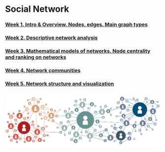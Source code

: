 # Social Network


### [Week 1. Intro & Overview. Nodes, edges. Main graph types](https://www.youtube.com/watch?v=0-qKgkPTuA8)
### [Week 2. Descriptive network analysis](https://www.youtube.com/watch?v=BwSSZ6G10zA)
### [Week 3. Mathematical models of networks. Node centrality and ranking on networks](https://www.youtube.com/watch?v=UqiS64BQGpI)
### [Week 4. Network communities](https://www.youtube.com/watch?v=2IgKdUukmqk)
### [Week 5. Network structure and visualization](https://www.youtube.com/watch?v=nK9Sm-Xihwg) 

![Screenshot](color_graph.png)

